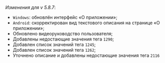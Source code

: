 _Изменения для v 5.8.7_:
- `Windows`: обновлён интерфейс «О приложении»;
- `Android`: скорректирован вид текстового описания на странице «О приложении»;
- Обновлено видеоруководство пользователя;
- Добавлены недостающие значения тега `1290`;
- Добавлен список значений тега `1245`;
- Добавлен список значений тега `1262`;
- Уточнено описание и добавлены недостающие значения тега `2116`
